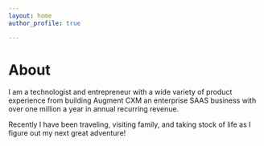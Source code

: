 ```yaml
---
layout: home
author_profile: true

---
```


# About

I am a technologist and entrepreneur with a wide variety of product experience from building Augment CXM an enterprise SAAS business with over one million a year in annual recurring revenue.

Recently I have been traveling, visiting family, and taking stock of life as I figure out my next great adventure!